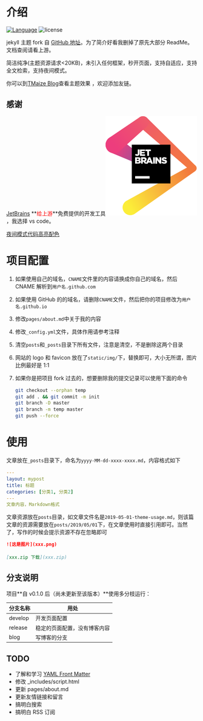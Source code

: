 # 介绍

[![Language](https://img.shields.io/badge/Jekyll-Theme-blue)](https://github.com/juntong20XX/juntong20XX.github.io)
![license](https://img.shields.io/github/license/TMaize/tmaize-blog)

jekyll 主题 fork 自 [GitHub 地址](https://github.com/TMaize/tmaize-blog)。为了简介好看我删掉了原先大部分 ReadMe。文档查阅请看上游。

简洁纯净(主题资源请求<20KB)，未引入任何框架，秒开页面，支持自适应，支持全文检索，支持夜间模式。

你可以到[TMaize Blog](https://blog.tmaize.net/)查看主题效果 ，欢迎添加友链。

## 感谢

[JetBrains](https://www.jetbrains.com/?from=tmaize-blog) **<font color="red">给上游</font>**免费提供的开发工具[![JetBrains](./static/img/jetbrains.svg)](https://www.jetbrains.com/?from=tmaize-blog)，我选择 vs code。

[夜间模式代码高亮配色](https://github.com/mgyongyosi/OneDarkJekyll)

# 项目配置

1. 如果使用自己的域名，`CNAME`文件里的内容请换成你自己的域名，然后 CNAME 解析到`用户名.github.com`

2. 如果使用 GitHub 的的域名，请删除`CNAME`文件，然后把你的项目修改为`用户名.github.io`

3. 修改`pages/about.md`中关于我的内容

4. 修改`_config.yml`文件，具体作用请参考注释

5. 清空`posts`和`_posts`目录下所有文件，注意是清空，不是删除这两个目录

6. 网站的 logo 和 favicon 放在了`static/img/`下，替换即可，大小无所谓，图片比例最好是 1:1

7. 如果你是把项目 fork 过去的，想要删除我的提交记录可以使用下面的命令

   ```bash
   git checkout --orphan temp
   git add . && git commit -m init
   git branch -D master
   git branch -m temp master
   git push --force
   ```

# 使用

文章放在`_posts`目录下，命名为`yyyy-MM-dd-xxxx-xxxx.md`，内容格式如下

```yaml
---
layout: mypost
title: 标题
categories: [分类1, 分类2]
---
文章内容，Markdown格式
```

文章资源放在`posts`目录，如文章文件名是`2019-05-01-theme-usage.md`，则该篇文章的资源需要放在`posts/2019/05/01`下，在文章使用时直接引用即可。当然了，写作的时候会提示资源不存在忽略即可

```markdown
![这是图片](xxx.png)

[xxx.zip 下载](xxx.zip)
```

## 分支说明

项目**自 v0.1.0 后（尚未更新至该版本）**使用多分枝运行：

| 分支名称 | 用处                         |
| -------- | ---------------------------- |
| develop  | 开发页面配置                 |
| release  | 稳定的页面配置，没有博客内容 |
| blog     | 写博客的分支                 |

## TODO

- 了解和学习 [YAML Front Matter](https://docs.github.com/zh/contributing/writing-for-github-docs/using-yaml-frontmatter)
- 修改 _includes/script.html 
- 更新 pages/about.md
- 更新友情链接和留言
- 搞明白搜索
- 搞明白 RSS 订阅
